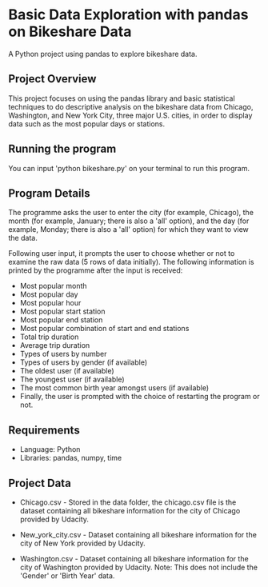 # Basic Data Exploration with pandas on Bikeshare Data
A Python project using pandas to explore bikeshare data.

## Project Overview
This project focuses on using the pandas library and basic statistical techniques to do descriptive analysis on the bikeshare data from Chicago, Washington, and New York City, three major U.S. cities, in order to display data such as the most popular days or stations.

## Running the program
You can input 'python bikeshare.py' on your terminal to run this program.

## Program Details
The programme asks the user to enter the city (for example, Chicago), the month (for example, January; there is also a 'all' option), and the day (for example, Monday; there is also a 'all' option) for which they want to view the data.

Following user input, it prompts the user to choose whether or not to examine the raw data (5 rows of data initially). The following information is printed by the programme after the input is received:

- Most popular month
- Most popular day
- Most popular hour
- Most popular start station
- Most popular end station
- Most popular combination of start and end stations
- Total trip duration
- Average trip duration
- Types of users by number
- Types of users by gender (if available)
- The oldest user (if available)
- The youngest user (if available)
- The most common birth year amongst users (if available)
- Finally, the user is prompted with the choice of restarting the program or not.

## Requirements
- Language: Python 
- Libraries: pandas, numpy, time

## Project Data
- Chicago.csv - Stored in the data folder, the chicago.csv file is the dataset containing all bikeshare information for the city of Chicago provided by Udacity.

- New_york_city.csv - Dataset containing all bikeshare information for the city of New York provided by Udacity.

- Washington.csv - Dataset containing all bikeshare information for the city of Washington provided by Udacity. Note: This does not include the 'Gender' or 'Birth Year' data.
